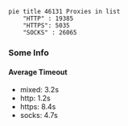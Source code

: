 
```mermaid
pie title 46131 Proxies in list
    "HTTP" : 19385
    "HTTPS": 5035
    "SOCKS" : 26065
```

### Some Info
#### Average Timeout

- mixed: 3.2s
- http: 1.2s
- https: 8.4s
- socks: 4.7s